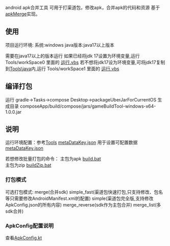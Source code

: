 android apk合并工具
可用于打渠道包，修改apk，合并apk的代码和资源
基于[apkMerge](https://github.com/ming123aaa/apkMerge)实现。

## 使用
项目运行环境:
系统:windows
java版本:java17以上版本

需要在java17以上的版本运行
如果已经将jdk 17设置为环境变量,运行 Tools/workSpace0 里面的  [运行.vbs](Tools/workSpace0/运行.vbs)
若不想将jdk17设为环境变量,可将jdk17复制到[Tools\java](Tools/java)内,运行 Tools/workSpace1 里面的  [运行.vbs](Tools/workSpace1/运行.vbs)


## 编译打包
运行 gradle->Tasks->compose Desktop->packageUberJarForCurrentOS
生成目录 composeApp/build/compose/jars/gameBuildTool-windows-x64-1.0.0.jar



## 说明
运行环境配置：参考[Tools](Tools)
[metaDataKey.json](Tools/workSpace1/metaDataKey.json) 用于设置可配置<meta-data>数据[metaDataKey.json](Tools/workSpace1/metaDataKey.json)


若想修改批量打包的命令：
 主包为apk [build.bat](Tools/workSpace1/build.bat)  
 主包为zip [buildZip.bat](Tools/workSpace1/buildZip.bat)

### 打包模式
可选打包模式:
merge(合并sdk)
simple_fast(渠道包快速打包,只支持修改<meta-data/>、包名等只需要修改AndroidManifest.xml的配置)
simple(渠道包完全版,支持修改ApkConfig.json的所有内容)
merge_reverse(sdk作为主包合并)
merge_list(多sdk合并)


### ApkConfig配置说明
查看[ApkConfig.kt](composeApp/src/desktopMain/kotlin/bean/ApkConfig.kt)